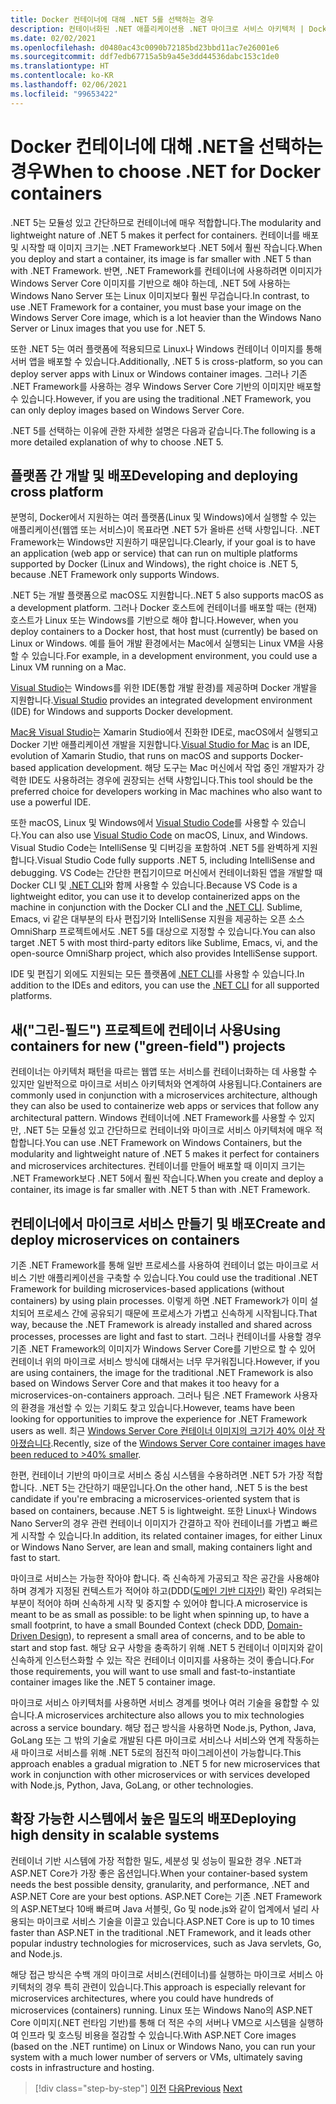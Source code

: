 ```yaml
---
title: Docker 컨테이너에 대해 .NET 5를 선택하는 경우
description: 컨테이너화된 .NET 애플리케이션용 .NET 마이크로 서비스 아키텍처 | Docker 컨테이너에 대해 .NET을 선택하는 경우
ms.date: 02/02/2021
ms.openlocfilehash: d0480ac43c0090b72185bd23bbd11ac7e26001e6
ms.sourcegitcommit: ddf7edb67715a5b9a45e3dd44536dabc153c1de0
ms.translationtype: HT
ms.contentlocale: ko-KR
ms.lasthandoff: 02/06/2021
ms.locfileid: "99653422"
---
```

# <a name="when-to-choose-net-for-docker-containers"></a><span data-ttu-id="279ef-103">Docker 컨테이너에 대해 .NET을 선택하는 경우</span><span class="sxs-lookup"><span data-stu-id="279ef-103">When to choose .NET for Docker containers</span></span>

<span data-ttu-id="279ef-104">.NET 5는 모듈성 있고 간단하므로 컨테이너에 매우 적합합니다.</span><span class="sxs-lookup"><span data-stu-id="279ef-104">The modularity and lightweight nature of .NET 5 makes it perfect for containers.</span></span> <span data-ttu-id="279ef-105">컨테이너를 배포 및 시작할 때 이미지 크기는 .NET Framework보다 .NET 5에서 훨씬 작습니다.</span><span class="sxs-lookup"><span data-stu-id="279ef-105">When you deploy and start a container, its image is far smaller with .NET 5 than with .NET Framework.</span></span> <span data-ttu-id="279ef-106">반면, .NET Framework를 컨테이너에 사용하려면 이미지가 Windows Server Core 이미지를 기반으로 해야 하는데, .NET 5에 사용하는 Windows Nano Server 또는 Linux 이미지보다 훨씬 무겁습니다.</span><span class="sxs-lookup"><span data-stu-id="279ef-106">In contrast, to use .NET Framework for a container, you must base your image on the Windows Server Core image, which is a lot heavier than the Windows Nano Server or Linux images that you use for .NET 5.</span></span>

<span data-ttu-id="279ef-107">또한 .NET 5는 여러 플랫폼에 적용되므로 Linux나 Windows 컨테이너 이미지를 통해 서버 앱을 배포할 수 있습니다.</span><span class="sxs-lookup"><span data-stu-id="279ef-107">Additionally, .NET 5 is cross-platform, so you can deploy server apps with Linux or Windows container images.</span></span> <span data-ttu-id="279ef-108">그러나 기존 .NET Framework를 사용하는 경우 Windows Server Core 기반의 이미지만 배포할 수 있습니다.</span><span class="sxs-lookup"><span data-stu-id="279ef-108">However, if you are using the traditional .NET Framework, you can only deploy images based on Windows Server Core.</span></span>

<span data-ttu-id="279ef-109">.NET 5를 선택하는 이유에 관한 자세한 설명은 다음과 같습니다.</span><span class="sxs-lookup"><span data-stu-id="279ef-109">The following is a more detailed explanation of why to choose .NET 5.</span></span>

## <a name="developing-and-deploying-cross-platform"></a><span data-ttu-id="279ef-110">플랫폼 간 개발 및 배포</span><span class="sxs-lookup"><span data-stu-id="279ef-110">Developing and deploying cross platform</span></span>

<span data-ttu-id="279ef-111">분명히, Docker에서 지원하는 여러 플랫폼(Linux 및 Windows)에서 실행할 수 있는 애플리케이션(웹앱 또는 서비스)이 목표라면 .NET 5가 올바른 선택 사항입니다. .NET Framework는 Windows만 지원하기 때문입니다.</span><span class="sxs-lookup"><span data-stu-id="279ef-111">Clearly, if your goal is to have an application (web app or service) that can run on multiple platforms supported by Docker (Linux and Windows), the right choice is .NET 5, because .NET Framework only supports Windows.</span></span>

<span data-ttu-id="279ef-112">.NET 5는 개발 플랫폼으로 macOS도 지원합니다.</span><span class="sxs-lookup"><span data-stu-id="279ef-112">.NET 5 also supports macOS as a development platform.</span></span> <span data-ttu-id="279ef-113">그러나 Docker 호스트에 컨테이너를 배포할 때는 (현재) 호스트가 Linux 또는 Windows를 기반으로 해야 합니다.</span><span class="sxs-lookup"><span data-stu-id="279ef-113">However, when you deploy containers to a Docker host, that host must (currently) be based on Linux or Windows.</span></span> <span data-ttu-id="279ef-114">예를 들어 개발 환경에서는 Mac에서 실행되는 Linux VM을 사용할 수 있습니다.</span><span class="sxs-lookup"><span data-stu-id="279ef-114">For example, in a development environment, you could use a Linux VM running on a Mac.</span></span>

<span data-ttu-id="279ef-115">[Visual Studio](https://www.visualstudio.com/vs/)는 Windows를 위한 IDE(통합 개발 환경)를 제공하며 Docker 개발을 지원합니다.</span><span class="sxs-lookup"><span data-stu-id="279ef-115">[Visual Studio](https://www.visualstudio.com/vs/) provides an integrated development environment (IDE) for Windows and supports Docker development.</span></span>

<span data-ttu-id="279ef-116">[Mac용 Visual Studio](https://www.visualstudio.com/vs/visual-studio-mac/)는 Xamarin Studio에서 진화한 IDE로, macOS에서 실행되고 Docker 기반 애플리케이션 개발을 지원합니다.</span><span class="sxs-lookup"><span data-stu-id="279ef-116">[Visual Studio for Mac](https://www.visualstudio.com/vs/visual-studio-mac/) is an IDE, evolution of Xamarin Studio, that runs on macOS and supports Docker-based application development.</span></span> <span data-ttu-id="279ef-117">해당 도구는 Mac 머신에서 작업 중인 개발자가 강력한 IDE도 사용하려는 경우에 권장되는 선택 사항입니다.</span><span class="sxs-lookup"><span data-stu-id="279ef-117">This tool should be the preferred choice for developers working in Mac machines who also want to use a powerful IDE.</span></span>

<span data-ttu-id="279ef-118">또한 macOS, Linux 및 Windows에서 [Visual Studio Code](https://code.visualstudio.com/)를 사용할 수 있습니다.</span><span class="sxs-lookup"><span data-stu-id="279ef-118">You can also use [Visual Studio Code](https://code.visualstudio.com/) on macOS, Linux, and Windows.</span></span> <span data-ttu-id="279ef-119">Visual Studio Code는 IntelliSense 및 디버깅을 포함하여 .NET 5를 완벽하게 지원합니다.</span><span class="sxs-lookup"><span data-stu-id="279ef-119">Visual Studio Code fully supports .NET 5, including IntelliSense and debugging.</span></span> <span data-ttu-id="279ef-120">VS Code는 간단한 편집기이므로 머신에서 컨테이너화된 앱을 개발할 때 Docker CLI 및 [.NET CLI](../../../core/tools/index.md)와 함께 사용할 수 있습니다.</span><span class="sxs-lookup"><span data-stu-id="279ef-120">Because VS Code is a lightweight editor, you can use it to develop containerized apps on the machine in conjunction with the Docker CLI and the [.NET CLI](../../../core/tools/index.md).</span></span> <span data-ttu-id="279ef-121">Sublime, Emacs, vi 같은 대부분의 타사 편집기와 IntelliSense 지원을 제공하는 오픈 소스 OmniSharp 프로젝트에서도 .NET 5를 대상으로 지정할 수 있습니다.</span><span class="sxs-lookup"><span data-stu-id="279ef-121">You can also target .NET 5 with most third-party editors like Sublime, Emacs, vi, and the open-source OmniSharp project, which also provides IntelliSense support.</span></span>

<span data-ttu-id="279ef-122">IDE 및 편집기 외에도 지원되는 모든 플랫폼에 [.NET CLI](../../../core/tools/index.md)를 사용할 수 있습니다.</span><span class="sxs-lookup"><span data-stu-id="279ef-122">In addition to the IDEs and editors, you can use the [.NET CLI](../../../core/tools/index.md) for all supported platforms.</span></span>

## <a name="using-containers-for-new-green-field-projects"></a><span data-ttu-id="279ef-123">새("그린-필드") 프로젝트에 컨테이너 사용</span><span class="sxs-lookup"><span data-stu-id="279ef-123">Using containers for new ("green-field") projects</span></span>

<span data-ttu-id="279ef-124">컨테이너는 아키텍처 패턴을 따르는 웹앱 또는 서비스를 컨테이너화하는 데 사용할 수 있지만 일반적으로 마이크로 서비스 아키텍처와 연계하여 사용됩니다.</span><span class="sxs-lookup"><span data-stu-id="279ef-124">Containers are commonly used in conjunction with a microservices architecture, although they can also be used to containerize web apps or services that follow any architectural pattern.</span></span> <span data-ttu-id="279ef-125">Windows 컨테이너에 .NET Framework를 사용할 수 있지만, .NET 5는 모듈성 있고 간단하므로 컨테이너와 마이크로 서비스 아키텍처에 매우 적합합니다.</span><span class="sxs-lookup"><span data-stu-id="279ef-125">You can use .NET Framework on Windows Containers, but the modularity and lightweight nature of .NET 5 makes it perfect for containers and microservices architectures.</span></span> <span data-ttu-id="279ef-126">컨테이너를 만들어 배포할 때 이미지 크기는 .NET Framework보다 .NET 5에서 훨씬 작습니다.</span><span class="sxs-lookup"><span data-stu-id="279ef-126">When you create and deploy a container, its image is far smaller with .NET 5 than with .NET Framework.</span></span>

## <a name="create-and-deploy-microservices-on-containers"></a><span data-ttu-id="279ef-127">컨테이너에서 마이크로 서비스 만들기 및 배포</span><span class="sxs-lookup"><span data-stu-id="279ef-127">Create and deploy microservices on containers</span></span>

<span data-ttu-id="279ef-128">기존 .NET Framework를 통해 일반 프로세스를 사용하여 컨테이너 없는 마이크로 서비스 기반 애플리케이션을 구축할 수 있습니다.</span><span class="sxs-lookup"><span data-stu-id="279ef-128">You could use the traditional .NET Framework for building microservices-based applications (without containers) by using plain processes.</span></span> <span data-ttu-id="279ef-129">이렇게 하면 .NET Framework가 이미 설치되어 프로세스 간에 공유되기 때문에 프로세스가 가볍고 신속하게 시작됩니다.</span><span class="sxs-lookup"><span data-stu-id="279ef-129">That way, because the .NET Framework is already installed and shared across processes, processes are light and fast to start.</span></span> <span data-ttu-id="279ef-130">그러나 컨테이너를 사용할 경우 기존 .NET Framework의 이미지가 Windows Server Core를 기반으로 할 수 있어 컨테이너 위의 마이크로 서비스 방식에 대해서는 너무 무거워집니다.</span><span class="sxs-lookup"><span data-stu-id="279ef-130">However, if you are using containers, the image for the traditional .NET Framework is also based on Windows Server Core and that makes it too heavy for a microservices-on-containers approach.</span></span> <span data-ttu-id="279ef-131">그러나 팀은 .NET Framework 사용자의 환경을 개선할 수 있는 기회도 찾고 있습니다.</span><span class="sxs-lookup"><span data-stu-id="279ef-131">However, teams have been looking for opportunities to improve the experience for .NET Framework users as well.</span></span> <span data-ttu-id="279ef-132">최근 [Windows Server Core 컨테이너 이미지의 크기가 40% 이상 작아졌습니다](https://devblogs.microsoft.com/dotnet/we-made-windows-server-core-container-images-40-smaller).</span><span class="sxs-lookup"><span data-stu-id="279ef-132">Recently, size of the [Windows Server Core container images have been reduced to >40% smaller](https://devblogs.microsoft.com/dotnet/we-made-windows-server-core-container-images-40-smaller).</span></span>

<span data-ttu-id="279ef-133">한편, 컨테이너 기반의 마이크로 서비스 중심 시스템을 수용하려면 .NET 5가 가장 적합합니다. .NET 5는 간단하기 때문입니다.</span><span class="sxs-lookup"><span data-stu-id="279ef-133">On the other hand, .NET 5 is the best candidate if you're embracing a microservices-oriented system that is based on containers, because .NET 5 is lightweight.</span></span> <span data-ttu-id="279ef-134">또한 Linux나 Windows Nano Server의 경우 관련 컨테이너 이미지가 간결하고 작아 컨테이너를 가볍고 빠르게 시작할 수 있습니다.</span><span class="sxs-lookup"><span data-stu-id="279ef-134">In addition, its related container images, for either Linux or Windows Nano Server, are lean and small, making containers light and fast to start.</span></span>

<span data-ttu-id="279ef-135">마이크로 서비스는 가능한 작아야 합니다. 즉 신속하게 가공되고 작은 공간을 사용해야 하며 경계가 지정된 컨텍스트가 적어야 하고(DDD([도메인 기반 디자인](https://en.wikipedia.org/wiki/Domain-driven_design)) 확인) 우려되는 부분이 적어야 하며 신속하게 시작 및 중지할 수 있어야 합니다.</span><span class="sxs-lookup"><span data-stu-id="279ef-135">A microservice is meant to be as small as possible: to be light when spinning up, to have a small footprint, to have a small Bounded Context (check DDD, [Domain-Driven Design](https://en.wikipedia.org/wiki/Domain-driven_design)), to represent a small area of concerns, and to be able to start and stop fast.</span></span> <span data-ttu-id="279ef-136">해당 요구 사항을 충족하기 위해 .NET 5 컨테이너 이미지와 같이 신속하게 인스턴스화할 수 있는 작은 컨테이너 이미지를 사용하는 것이 좋습니다.</span><span class="sxs-lookup"><span data-stu-id="279ef-136">For those requirements, you will want to use small and fast-to-instantiate container images like the .NET 5 container image.</span></span>

<span data-ttu-id="279ef-137">마이크로 서비스 아키텍처를 사용하면 서비스 경계를 벗어나 여러 기술을 융합할 수 있습니다.</span><span class="sxs-lookup"><span data-stu-id="279ef-137">A microservices architecture also allows you to mix technologies across a service boundary.</span></span> <span data-ttu-id="279ef-138">해당 접근 방식을 사용하면 Node.js, Python, Java, GoLang 또는 그 밖의 기술로 개발된 다른 마이크로 서비스나 서비스와 연계 작동하는 새 마이크로 서비스를 위해 .NET 5로의 점진적 마이그레이션이 가능합니다.</span><span class="sxs-lookup"><span data-stu-id="279ef-138">This approach enables a gradual migration to .NET 5 for new microservices that work in conjunction with other microservices or with services developed with Node.js, Python, Java, GoLang, or other technologies.</span></span>

## <a name="deploying-high-density-in-scalable-systems"></a><span data-ttu-id="279ef-139">확장 가능한 시스템에서 높은 밀도의 배포</span><span class="sxs-lookup"><span data-stu-id="279ef-139">Deploying high density in scalable systems</span></span>

<span data-ttu-id="279ef-140">컨테이너 기반 시스템에 가장 적합한 밀도, 세분성 및 성능이 필요한 경우 .NET과 ASP.NET Core가 가장 좋은 옵션입니다.</span><span class="sxs-lookup"><span data-stu-id="279ef-140">When your container-based system needs the best possible density, granularity, and performance, .NET and ASP.NET Core are your best options.</span></span> <span data-ttu-id="279ef-141">ASP.NET Core는 기존 .NET Framework의 ASP.NET보다 10배 빠르며 Java 서블릿, Go 및 node.js와 같이 업계에서 널리 사용되는 마이크로 서비스 기술을 이끌고 있습니다.</span><span class="sxs-lookup"><span data-stu-id="279ef-141">ASP.NET Core is up to 10 times faster than ASP.NET in the traditional .NET Framework, and it leads other popular industry technologies for microservices, such as Java servlets, Go, and Node.js.</span></span>

<span data-ttu-id="279ef-142">해당 접근 방식은 수백 개의 마이크로 서비스(컨테이너)를 실행하는 마이크로 서비스 아키텍처의 경우 특히 관련이 있습니다.</span><span class="sxs-lookup"><span data-stu-id="279ef-142">This approach is especially relevant for microservices architectures, where you could have hundreds of microservices (containers) running.</span></span> <span data-ttu-id="279ef-143">Linux 또는 Windows Nano의 ASP.NET Core 이미지(.NET 런타임 기반)를 통해 더 적은 수의 서버나 VM으로 시스템을 실행하여 인프라 및 호스팅 비용을 절감할 수 있습니다.</span><span class="sxs-lookup"><span data-stu-id="279ef-143">With ASP.NET Core images (based on the .NET runtime) on Linux or Windows Nano, you can run your system with a much lower number of servers or VMs, ultimately saving costs in infrastructure and hosting.</span></span>

>[!div class="step-by-step"]
><span data-ttu-id="279ef-144">[이전](general-guidance.md)
>[다음](net-framework-container-scenarios.md)</span><span class="sxs-lookup"><span data-stu-id="279ef-144">[Previous](general-guidance.md)
[Next](net-framework-container-scenarios.md)</span></span>

